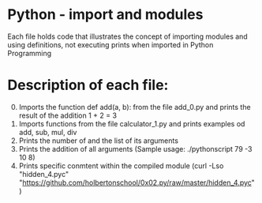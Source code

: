 # Python - import and modules
 Each file holds code that illustrates the concept of importing modules and using definitions, not executing prints when imported in Python Programming

# Description of each file:
0. Imports the function def add(a, b): from the file add_0.py and prints the result of the addition 1 + 2 = 3
1. Imports functions from the file calculator_1.py and prints examples od add, sub, mul, div
2. Prints the number of and the list of its arguments
3. Prints the addition of all arguments (Sample usage: ./pythonscript 79 -3 10 8)
4. Prints specific conmtent within the compiled module (curl -Lso "hidden_4.pyc"
   "https://github.com/holbertonschool/0x02.py/raw/master/hidden_4.pyc")

